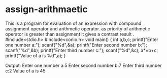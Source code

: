 # assign-arithmaetic
This is a program for evaluation of an expression with compound assignment operator and arithmetic operator. as priority of arithmetic operator is greater than assignment it gives a contrast result .
#include<stdio.h>
#include<conio.h>
void main()
{
	int a,b,c;
	printf("Enter one number a:");
	scanf("%d",&a);
	printf("Enter second number b:");
	scanf("%d",&b);
	printf("Enter third number c:");
	scanf("%d",&c);
	a*=b+c;
	printf("Value of a is %d",a);
}



Output:
Enter one number a:5
Enter second number b:7
Enter third number c:2
Value of a is 45
